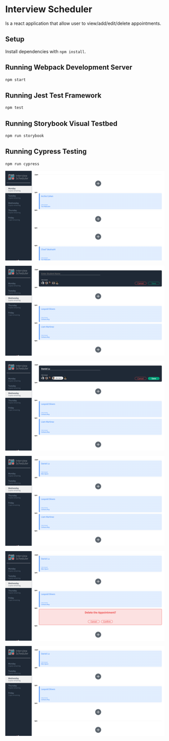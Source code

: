 # Interview Scheduler

Is a react application that allow user to view/add/edit/delete appointments.

## Setup

Install dependencies with `npm install`.

## Running Webpack Development Server

```sh
npm start
```

## Running Jest Test Framework

```sh
npm test
```

## Running Storybook Visual Testbed

```sh
npm run storybook
```

## Running Cypress Testing

```sh
npm run cypress
```
![User is able to view existing interview appointments also the remaining spots in each day of the week](https://github.com/daniel-cy-lu/scheduler/blob/master/screenshots/Screen%20Shot%202022-01-27%20at%205.26.36%20PM%20(2).png?raw=true)

![User is able to select the day and time he/she is available and click on the add-button on an empty spot to trigger an input form](https://github.com/daniel-cy-lu/scheduler/blob/master/screenshots/Screen%20Shot%202022-01-27%20at%205.27.33%20PM%20(2).png?raw=true)

![In the input form, user is able to enter his/her name and select an available interviewer](https://github.com/daniel-cy-lu/scheduler/blob/master/screenshots/Screen%20Shot%202022-01-27%20at%205.28.08%20PM%20(2).png?raw=true)

![User is able to save the interview appointment that he/she created](https://github.com/daniel-cy-lu/scheduler/blob/master/screenshots/Screen%20Shot%202022-01-27%20at%205.28.27%20PM%20(2).png?raw=true)

![Users is able to cancel/delete interview appointments after a confirmation prompt](https://github.com/daniel-cy-lu/scheduler/blob/master/screenshots/Screen%20Shot%202022-01-27%20at%205.28.57%20PM%20(2).png?raw=true)

![The appointment is deleted and the spots remaining is updated](https://github.com/daniel-cy-lu/scheduler/blob/master/screenshots/Screen%20Shot%202022-01-27%20at%205.29.21%20PM%20(2).png?raw=true)